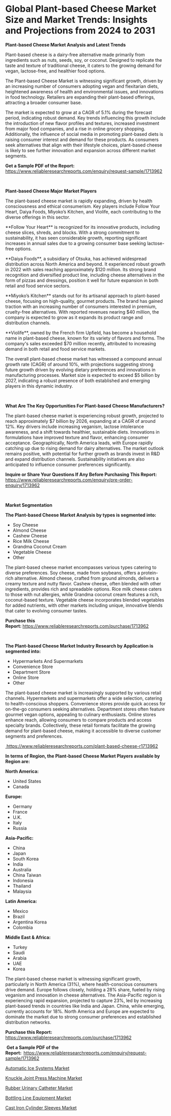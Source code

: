 <p><h1>Global Plant-based Cheese Market Size and Market Trends: Insights and Projections from 2024 to 2031</h1></p><p><strong>Plant-based Cheese Market Analysis and Latest Trends</strong></p>
<p><p>Plant-based cheese is a dairy-free alternative made primarily from ingredients such as nuts, seeds, soy, or coconut. Designed to replicate the taste and texture of traditional cheese, it caters to the growing demand for vegan, lactose-free, and healthier food options. </p><p>The Plant-based Cheese Market is witnessing significant growth, driven by an increasing number of consumers adopting vegan and flexitarian diets, heightened awareness of health and environmental issues, and innovations in food technology. Retailers are expanding their plant-based offerings, attracting a broader consumer base. </p><p>The market is expected to grow at a CAGR of 5.1% during the forecast period, indicating robust demand. Key trends influencing this growth include the introduction of new flavor profiles and textures, increased investment from major food companies, and a rise in online grocery shopping. Additionally, the influence of social media in promoting plant-based diets is raising consumer interest and demand for these products. As consumers seek alternatives that align with their lifestyle choices, plant-based cheese is likely to see further innovation and expansion across different market segments.</p></p>
<p><strong>Get a Sample PDF of the Report:&nbsp;</strong> <a href="https://www.reliableresearchreports.com/enquiry/request-sample/1713962?utm_campaign=34&utm_medium=2&utm_source=Github&utm_content=ia&utm_term=22102024&utm_id=plant-based-cheese">https://www.reliableresearchreports.com/enquiry/request-sample/1713962</a></p>
<p>&nbsp;</p>
<p><strong>Plant-based Cheese Major Market Players</strong></p>
<p><p>The plant-based cheese market is rapidly expanding, driven by health consciousness and ethical consumerism. Key players include Follow Your Heart, Daiya Foods, Miyoko’s Kitchen, and Violife, each contributing to the diverse offerings in this sector.</p><p>**Follow Your Heart** is recognized for its innovative products, including cheese slices, shreds, and blocks. With a strong commitment to sustainability, it has seen considerable growth, reporting significant increases in annual sales due to a growing consumer base seeking lactose-free options.</p><p>**Daiya Foods**, a subsidiary of Otsuka, has achieved widespread distribution across North America and beyond. It experienced robust growth in 2022 with sales reaching approximately $120 million. Its strong brand recognition and diversified product line, including cheese alternatives in the form of pizzas and dressings, position it well for future expansion in both retail and food service sectors.</p><p>**Miyoko’s Kitchen** stands out for its artisanal approach to plant-based cheese, focusing on high-quality, gourmet products. The brand has gained traction with an increasing number of consumers interested in premium, cruelty-free alternatives. With reported revenues nearing $40 million, the company is expected to grow as it expands its product range and distribution channels.</p><p>**Violife**, owned by the French firm Upfield, has become a household name in plant-based cheese, known for its variety of flavors and forms. The company's sales exceeded $70 million recently, attributed to increasing demand in both retail and food service markets.</p><p>The overall plant-based cheese market has witnessed a compound annual growth rate (CAGR) of around 10%, with projections suggesting strong future growth driven by evolving dietary preferences and innovations in manufacturing processes. Market size is expected to exceed $5 billion by 2027, indicating a robust presence of both established and emerging players in this dynamic industry.</p></p>
<p>&nbsp;</p>
<p><strong>What Are The Key Opportunities For Plant-based Cheese Manufacturers?</strong></p>
<p><p>The plant-based cheese market is experiencing robust growth, projected to reach approximately $7 billion by 2026, expanding at a CAGR of around 12%. Key drivers include increasing veganism, lactose intolerance awareness, and a shift towards healthier, sustainable diets. Innovations in formulations have improved texture and flavor, enhancing consumer acceptance. Geographically, North America leads, with Europe rapidly catching up due to rising demand for dairy alternatives. The market outlook remains positive, with potential for further growth as brands invest in R&D and expand distribution channels. Sustainability initiatives are also anticipated to influence consumer preferences significantly.</p></p>
<p><strong>Inquire or Share Your Questions If Any Before Purchasing This Report:</strong> <a href="https://www.reliableresearchreports.com/enquiry/pre-order-enquiry/1713962?utm_campaign=34&utm_medium=2&utm_source=Github&utm_content=ia&utm_term=22102024&utm_id=plant-based-cheese">https://www.reliableresearchreports.com/enquiry/pre-order-enquiry/1713962</a></p>
<p>&nbsp;</p>
<p><strong>Market Segmentation</strong></p>
<p><strong>The Plant-based Cheese Market Analysis by types is segmented into:</strong></p>
<p><ul><li>Soy Cheese</li><li>Almond Cheese</li><li>Cashew Cheese</li><li>Rice Milk Cheese</li><li>Grandma Coconut Cream</li><li>Vegetable Cheese</li><li>Other</li></ul></p>
<p><p>The plant-based cheese market encompasses various types catering to diverse preferences. Soy cheese, made from soybeans, offers a protein-rich alternative. Almond cheese, crafted from ground almonds, delivers a creamy texture and nutty flavor. Cashew cheese, often blended with other ingredients, provides rich and spreadable options. Rice milk cheese caters to those with nut allergies, while Grandma coconut cream features a rich, coconut-based texture. Vegetable cheese incorporates blended vegetables for added nutrients, with other markets including unique, innovative blends that cater to evolving consumer tastes.</p></p>
<p><strong>Purchase this Report:&nbsp;</strong><a href="https://www.reliableresearchreports.com/purchase/1713962?utm_campaign=34&utm_medium=2&utm_source=Github&utm_content=ia&utm_term=22102024&utm_id=plant-based-cheese">https://www.reliableresearchreports.com/purchase/1713962</a></p>
<p>&nbsp;</p>
<p><strong>The Plant-based Cheese Market Industry Research by Application is segmented into:</strong></p>
<p><ul><li>Hypermarkets And Supermarkets</li><li>Convenience Store</li><li>Department Store</li><li>Online Store</li><li>Other</li></ul></p>
<p><p>The plant-based cheese market is increasingly supported by various retail channels. Hypermarkets and supermarkets offer a wide selection, catering to health-conscious shoppers. Convenience stores provide quick access for on-the-go consumers seeking alternatives. Department stores often feature gourmet vegan options, appealing to culinary enthusiasts. Online stores enhance reach, allowing consumers to compare products and access specialty brands. Collectively, these retail formats facilitate the growing demand for plant-based cheese, making it accessible to diverse customer segments and preferences.</p></p>
<p><a href="https://www.reliableresearchreports.com/plant-based-cheese-r1713962?utm_campaign=34&utm_medium=2&utm_source=Github&utm_content=ia&utm_term=22102024&utm_id=plant-based-cheese">&nbsp;https://www.reliableresearchreports.com/plant-based-cheese-r1713962</a></p>
<p><strong>In terms of Region, the Plant-based Cheese Market Players available by Region are:</strong></p>
<p>
    <p> <strong> North America: </strong>
        <ul>
            <li>United States</li>
            <li>Canada</li>
        </ul>
        </p> 
    <p> <strong> Europe: </strong>
        <ul>
            <li>Germany</li>
            <li>France</li>
            <li>U.K.</li>
            <li>Italy</li>
            <li>Russia</li>
        </ul>
        </p> 
    <p> <strong> Asia-Pacific: </strong>
        <ul>
            <li>China</li>
            <li>Japan</li>
            <li>South Korea</li>
            <li>India</li>
            <li>Australia</li>
            <li>China Taiwan</li>
            <li>Indonesia</li>
            <li>Thailand</li>
            <li>Malaysia</li>
        </ul>
        </p> 
    <p> <strong> Latin America: </strong>
        <ul>
            <li>Mexico</li>
            <li>Brazil</li>
            <li>Argentina Korea</li>
            <li>Colombia</li>
        </ul>
        </p> 
    <p> <strong> Middle East & Africa: </strong>
        <ul>
            <li>Turkey</li>
            <li>Saudi</li>
            <li>Arabia</li>
            <li>UAE</li>
            <li>Korea</li>
        </ul>
    </p>
    </p>
<p><p>The plant-based cheese market is witnessing significant growth, particularly in North America (31%), where health-conscious consumers drive demand. Europe follows closely, holding a 28% share, fueled by rising veganism and innovation in cheese alternatives. The Asia-Pacific region is experiencing rapid expansion, projected to capture 23%, led by increasing plant-based trends in countries like India and Japan. China, while emerging, currently accounts for 18%. North America and Europe are expected to dominate the market due to strong consumer preferences and established distribution networks.</p></p>
<p><strong>Purchase this Report: </strong><a href="https://www.reliableresearchreports.com/purchase/1713962?utm_campaign=34&utm_medium=2&utm_source=Github&utm_content=ia&utm_term=22102024&utm_id=plant-based-cheese">https://www.reliableresearchreports.com/purchase/1713962</a></p>
<p>&nbsp;<strong>Get a Sample PDF of the Report:&nbsp;&nbsp;</strong><a href="https://www.reliableresearchreports.com/enquiry/request-sample/1713962?utm_campaign=34&utm_medium=2&utm_source=Github&utm_content=ia&utm_term=22102024&utm_id=plant-based-cheese">https://www.reliableresearchreports.com/enquiry/request-sample/1713962</a></p>
<p><strong></strong></p>
<p><p><a href="https://github.com/avilarotedlowkog/Market-Research-Report-List-1/blob/main/automatic-ice-systems-market.md?utm_campaign=34&utm_medium=2&utm_source=Github&utm_content=ia&utm_term=22102024&utm_id=plant-based-cheese">Automatic Ice Systems Market</a></p><p><a href="https://www.linkedin.com/pulse/top-trends-transforming-knuckle-joint-press-machine-1tg4c?utm_campaign=34&utm_medium=2&utm_source=Github&utm_content=ia&utm_term=22102024&utm_id=plant-based-cheese">Knuckle Joint Press Machine Market</a></p><p><a href="https://www.linkedin.com/pulse/rubber-urinary-catheter-market-industry-trends-forecast-lsnhc?utm_campaign=34&utm_medium=2&utm_source=Github&utm_content=ia&utm_term=22102024&utm_id=plant-based-cheese">Rubber Urinary Catheter Market</a></p><p><a href="https://issuu.com/reportprime-2/docs/bottling-line-equipment-market-size_9580f3cef122cb?utm_campaign=34&utm_medium=2&utm_source=Github&utm_content=ia&utm_term=22102024&utm_id=plant-based-cheese">Bottling Line Equipment Market</a></p><p><a href="https://issuu.com/reportprime-2/docs/cast-iron-cylinder-sleeves-market-s_0783ae457a1978?utm_campaign=34&utm_medium=2&utm_source=Github&utm_content=ia&utm_term=22102024&utm_id=plant-based-cheese">Cast Iron Cylinder Sleeves Market</a></p></p>